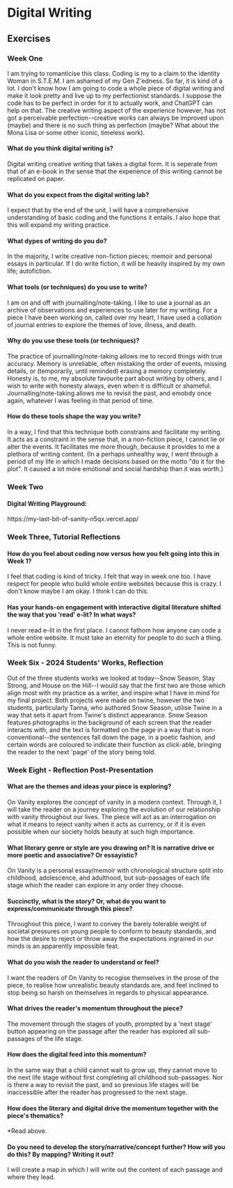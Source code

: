 # Digital Writing
## Exercises

### Week One

<p>I am trying to romanticise this class. Coding is my to a claim to the identity Woman in S.T.E.M. I am ashamed of my Gen Z'edness. So far, it is kind of a lot. I don't know how I am going to code a whole piece of digital writing and make it look pretty and live up to my perfectionist standards. I suppose the code has to be perfect in order for it to actually work, and ChatGPT can help on that. The creative writing aspect of the experience however, has not got a perceivable perfection--creative works can always be improved upon (maybe) and there is no such thing as perfection (maybe? What about the Mona Lisa or some other iconic, timeless work).
</p>

#### What do you think digital writing is?

<p>Digital writing creative writing that takes a digital form. It is seperate from that of an e-book in the sense that the experience of this writing cannot be replicated on paper.</p>

#### What do you expect from the digital writing lab?

<p>I expect that by the end of the unit, I will have a comprehensive understanding of basic coding and the functions it entails. I also hope that this will expand my writing practice.</p>

#### What dypes of writing do you do?

<p>In the majority, I write creative non-fiction pieces; memoir and personal essays in particular. If I do write fiction, it will be heavily inspired by my own life; autofiction.</p>

#### What tools (or techniques) do you use to write?

<p>I am on and off with journalling/note-taking. I like to use a journal as an archive of observations and experiences to use later for my writing. For a piece I have been working on, called over my heart, I have used a collation of journal entries to explore the themes of love, illness, and death. </p>

#### Why do you use these tools (or techniques)?

<p>The practice of journalling/note-taking allows me to record things with true accuracy. Memory is unreliable, often mistaking the order of events, missing details, or (temporarily, until reminded) erasing a memory completely. Honesty is, to me, my absolute favourite part about writing by others, and I wish to write with honesty always, even when it is difficult or shameful. Journalling/note-taking allows me to revisit the past, and emobdy once again, whatever I was feeling in that period of time.</p>

#### How do these tools shape the way you write?

<p>In a way, I find that this technique both constrains and facilitate my writing. It acts as a constraint in the sense that, in a non-fiction piece, I cannot lie or alter the events. It facilitates me more though, because it provides to me a plethora of writing content. (In a perhaps unhealthy way, I went through a period of my life in which I made decisions based on the motto "do it for the plot". It caused a lot more emotional and social hardship than it was worth.)</p>

### Week Two

#### Digital Writing Playground:

<p>https://my-last-bit-of-sanity-n5qx.vercel.app/</p>

### Week Three, Tutorial Reflections

#### How do you feel about coding now versus how you felt going into this in Week 1?

<p>I feel that coding is kind of tricky. I felt that way in week one too. I have respect for people who build whole entire websites because this is crazy. I don't know maybe I am okay. I think I can do this.</p>

#### Has your hands-on engagement with interactive digital literature shifted the way that you 'read' e-lit? In what ways?

<p>I never read e-lit in the first place. I cannot fathom how anyone can code a whole entire website. It must take an eternity for people to do such a thing. This is not funny.</p>

### Week Six - 2024 Students' Works, Reflection

<p>Out of the three students works we looked at today--Snow Season, Stay Strong, and House on the Hill--I would say that the first two are those which align most with my practice as a writer, and inspire what I have in mind for my final project. Both projects were made on twine, however the two students, particularly Tanna, who authored Snow Season, utilise Twine in a way that sets it apart from Twine's distinct appearance. Snow Season features photographs in the background of each screen that the reader interacts with, and the text is formatted on the page in a way that is non-conventional--the sentences fall down the page, in a poetic fashion, and certain words are coloured to indicate their function as click-able, bringing the reader to the next 'page' of the story being told.  </p>

### Week Eight - Reflection Post-Presentation

#### What are the themes and ideas your piece is exploring?

<p> On Vanity explores the concept of vanity in a modern context. Through it, I will take the reader on a journey exploring the evolution of our relationship with vanity throughout our lives. The piece will act as an interrogation on what it means to reject vanity when it acts as currency, or if it is even possible when our society holds beauty at such high importance. </p>

#### What literary genre or style are you drawing on? It is narrative drive or more poetic and associative? Or essayistic?

<p> On Vanity is a personal essay/memoir with chronological structure split into childhood, adolescence, and adulthood, but sub-passages of each life stage which the reader can explore in any order they choose. </p>

#### Succinctly, what is the story? Or, what do you want to express/communicate through this piece?

<p>Throughout this piece, I want to convey the barely tolerable weight of societal pressures on young people to conform to beauty standards, and how the desire to reject or throw away the expectations ingrained in our minds is an apparently impossible feat. </p>

#### What do you wish the reader to understand or feel?

<p>I want the readers of On Vanity to recogise themselves in the prose of the piece, to realise how unrealistic beauty standards are, and feel inclined to stop being so harsh on themselves in regards to physical appearance. </p>

#### What drives the reader's momentum throughout the piece?

<p>The movement through the stages of youth, prompted by a 'next stage' button appearing on the passage after the reader has explored all sub-passages of the life stage. </p>

#### How does the digital feed into this momentum?

<p>In the same way that a child cannot wait to grow up, they cannot move to the next life stage without first completing all childhood sub-passages. Nor is there a way to revisit the past, and so previous life stages will be inaccessible after the reader has progressed to the next stage.  </p>

#### How does the literary and digital drive the momentum together with the piece's thematics?

<p>*Read above.</p>

#### Do you need to develop the story/narrative/concept further? How will you do this? By mapping? Writing it out?

<p> I will create a map in which I will write out the content of each passage and where they lead.</p>
